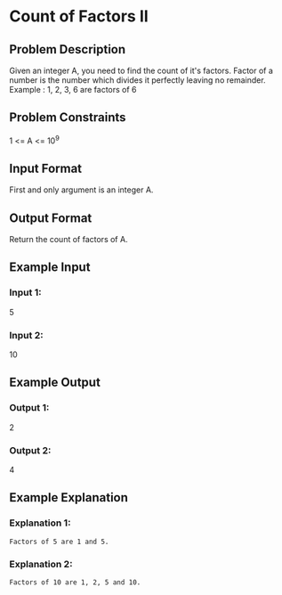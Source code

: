 # Count of Factors II
## Problem Description
Given an integer A, you need to find the count of it's factors. Factor of a number is the number which divides it perfectly leaving no remainder. Example : 1, 2, 3, 6 are factors of 6

## Problem Constraints
1 <= A <= 10<sup>9</sup>


## Input Format
First and only argument is an integer A.


## Output Format
Return the count of factors of A.


## Example Input
### Input 1:
5
### Input 2:
10


## Example Output
### Output 1:
2
### Output 2:
4


## Example Explanation
### Explanation 1:
`Factors of 5 are 1 and 5.`

### Explanation 2:
`Factors of 10 are 1, 2, 5 and 10.`